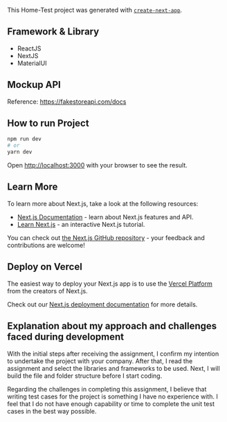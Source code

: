 This Home-Test project was generated with [`create-next-app`](https://nextjs.org/docs/app/api-reference/cli/create-next-app).

## Framework & Library

- ReactJS
- NextJS
- MaterialUI

## Mockup API
Reference: https://fakestoreapi.com/docs

## How to run Project

```bash
npm run dev
# or
yarn dev
```

Open [http://localhost:3000](http://localhost:3000) with your browser to see the result.

## Learn More

To learn more about Next.js, take a look at the following resources:

- [Next.js Documentation](https://nextjs.org/docs) - learn about Next.js features and API.
- [Learn Next.js](https://nextjs.org/learn) - an interactive Next.js tutorial.

You can check out [the Next.js GitHub repository](https://github.com/vercel/next.js) - your feedback and contributions are welcome!

## Deploy on Vercel

The easiest way to deploy your Next.js app is to use the [Vercel Platform](https://vercel.com/new?utm_medium=default-template&filter=next.js&utm_source=create-next-app&utm_campaign=create-next-app-readme) from the creators of Next.js.

Check out our [Next.js deployment documentation](https://nextjs.org/docs/app/building-your-application/deploying) for more details.

## Explanation about my approach and challenges faced during development
With the initial steps after receiving the assignment, I confirm my intention to undertake the project with your company. After that, I read the assignment and select the libraries and frameworks to be used. Next, I will build the file and folder structure before I start coding.

Regarding the challenges in completing this assignment, I believe that writing test cases for the project is something I have no experience with. I feel that I do not have enough capability or time to complete the unit test cases in the best way possible.


